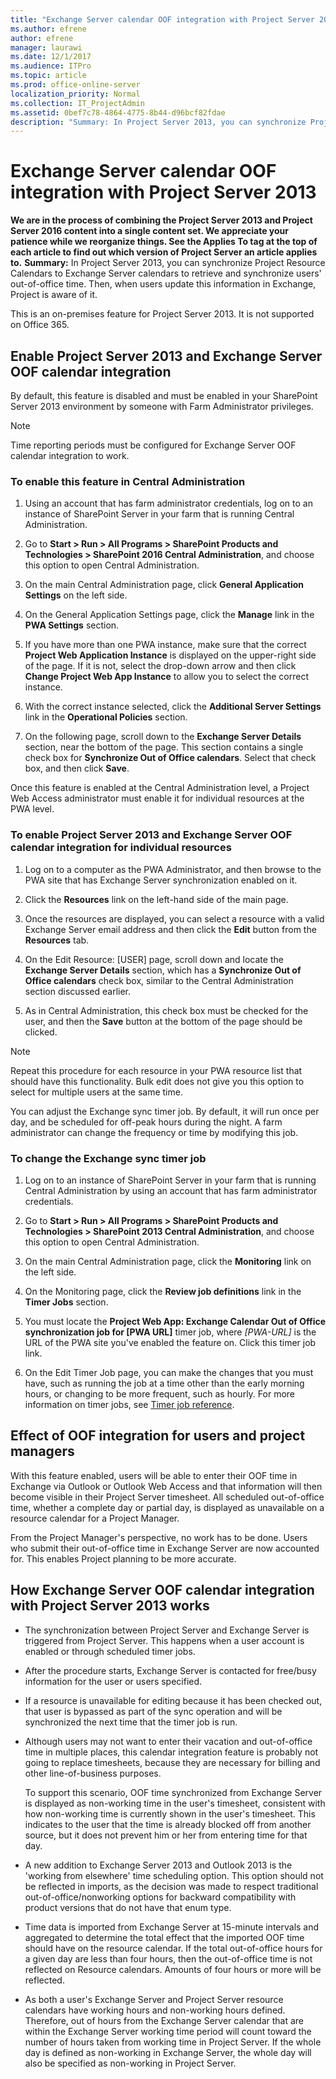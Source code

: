 ```yaml
---
title: "Exchange Server calendar OOF integration with Project Server 2013"
ms.author: efrene
author: efrene
manager: laurawi
ms.date: 12/1/2017
ms.audience: ITPro
ms.topic: article
ms.prod: office-online-server
localization_priority: Normal
ms.collection: IT_ProjectAdmin
ms.assetid: 0bef7c78-4864-4775-8b44-d96bcf82fdae
description: "Summary: In Project Server 2013, you can synchronize Project Resource Calendars to Exchange Server calendars to retrieve and synchronize users' out-of-office time. Then, when users update this information in Exchange, Project is aware of it."
---
```


# Exchange Server calendar OOF integration with Project Server 2013
 **We are in the process of combining the Project Server 2013 and Project Server 2016 content into a single content set. We appreciate your patience while we reorganize things. See the Applies To tag at the top of each article to find out which version of Project Server an article applies to.**
 **Summary:** In Project Server 2013, you can synchronize Project Resource Calendars to Exchange Server calendars to retrieve and synchronize users' out-of-office time. Then, when users update this information in Exchange, Project is aware of it.
  
This is an on-premises feature for Project Server 2013. It is not supported on Office 365. 
  
## Enable Project Server 2013 and Exchange Server OOF calendar integration

By default, this feature is disabled and must be enabled in your SharePoint Server 2013 environment by someone with Farm Administrator privileges.
  
> [!NOTE]
> Time reporting periods must be configured for Exchange Server OOF calendar integration to work. 
  
### To enable this feature in Central Administration

1. Using an account that has farm administrator credentials, log on to an instance of SharePoint Server in your farm that is running Central Administration.
    
2. Go to **Start > Run > All Programs > SharePoint Products and Technologies > SharePoint 2016 Central Administration**, and choose this option to open Central Administration.
    
3. On the main Central Administration page, click **General Application Settings** on the left side.
    
4. On the General Application Settings page, click the **Manage** link in the **PWA Settings** section.
    
5. If you have more than one PWA instance, make sure that the correct **Project Web Application Instance** is displayed on the upper-right side of the page. If it is not, select the drop-down arrow and then click **Change Project Web App Instance** to allow you to select the correct instance.
    
6. With the correct instance selected, click the **Additional Server Settings** link in the **Operational Policies** section.
    
7. On the following page, scroll down to the **Exchange Server Details** section, near the bottom of the page. This section contains a single check box for **Synchronize Out of Office calendars**. Select that check box, and then click **Save**.
    
Once this feature is enabled at the Central Administration level, a Project Web Access administrator must enable it for individual resources at the PWA level.
  
### To enable Project Server 2013 and Exchange Server OOF calendar integration for individual resources

1. Log on to a computer as the PWA Administrator, and then browse to the PWA site that has Exchange Server synchronization enabled on it.
    
2. Click the **Resources** link on the left-hand side of the main page.
    
3. Once the resources are displayed, you can select a resource with a valid Exchange Server email address and then click the **Edit** button from the **Resources** tab.
    
4. On the Edit Resource: [USER] page, scroll down and locate the **Exchange Server Details** section, which has a **Synchronize Out of Office calendars** check box, similar to the Central Administration section discussed earlier.
    
5. As in Central Administration, this check box must be checked for the user, and then the **Save** button at the bottom of the page should be clicked.
    
> [!NOTE]
> Repeat this procedure for each resource in your PWA resource list that should have this functionality. Bulk edit does not give you this option to select for multiple users at the same time. 
  
You can adjust the Exchange sync timer job. By default, it will run once per day, and be scheduled for off-peak hours during the night. A farm administrator can change the frequency or time by modifying this job.
  
### To change the Exchange sync timer job

1. Log on to an instance of SharePoint Server in your farm that is running Central Administration by using an account that has farm administrator credentials.
    
2. Go to **Start > Run > All Programs > SharePoint Products and Technologies > SharePoint 2013 Central Administration**, and choose this option to open Central Administration.
    
3. On the main Central Administration page, click the **Monitoring** link on the left side.
    
4. On the Monitoring page, click the **Review job definitions** link in the **Timer Jobs** section.
    
5. You must locate the **Project Web App: Exchange Calendar Out of Office synchronization job for [PWA URL]** timer job, where _[PWA-URL]_ is the URL of the PWA site you've enabled the feature on. Click this timer job link.
    
6. On the Edit Timer Job page, you can make the changes that you must have, such as running the job at a time other than the early morning hours, or changing to be more frequent, such as hourly. For more information on timer jobs, see [Timer job reference](http://technet.microsoft.com/library/b23e4fb4-6ee1-451e-92b3-7c90be5dc7e7.aspx).
    
## Effect of OOF integration for users and project managers

With this feature enabled, users will be able to enter their OOF time in Exchange via Outlook or Outlook Web Access and that information will then become visible in their Project Server timesheet. All scheduled out-of-office time, whether a complete day or partial day, is displayed as unavailable on a resource calendar for a Project Manager.
  
From the Project Manager's perspective, no work has to be done. Users who submit their out-of-office time in Exchange Server are now accounted for. This enables Project planning to be more accurate.
  
## How Exchange Server OOF calendar integration with Project Server 2013 works

- The synchronization between Project Server and Exchange Server is triggered from Project Server. This happens when a user account is enabled or through scheduled timer jobs.
    
- After the procedure starts, Exchange Server is contacted for free/busy information for the user or users specified.
    
- If a resource is unavailable for editing because it has been checked out, that user is bypassed as part of the sync operation and will be synchronized the next time that the timer job is run.
    
- Although users may not want to enter their vacation and out-of-office time in multiple places, this calendar integration feature is probably not going to replace timesheets, because they are necessary for billing and other line-of-business purposes.
    
    To support this scenario, OOF time synchronized from Exchange Server is displayed as non-working time in the user's timesheet, consistent with how non-working time is currently shown in the user's timesheet. This indicates to the user that the time is already blocked off from another source, but it does not prevent him or her from entering time for that day.
    
- A new addition to Exchange Server 2013 and Outlook 2013 is the 'working from elsewhere' time scheduling option. This option should not be reflected in imports, as the decision was made to respect traditional out-of-office/nonworking options for backward compatibility with product versions that do not have that enum type.
    
- Time data is imported from Exchange Server at 15-minute intervals and aggregated to determine the total effect that the imported OOF time should have on the resource calendar. If the total out-of-office hours for a given day are less than four hours, then the out-of-office time is not reflected on Resource calendars. Amounts of four hours or more will be reflected.
    
- As both a user's Exchange Server and Project Server resource calendars have working hours and non-working hours defined. Therefore, out of hours from the Exchange Server calendar that are within the Exchange Server working time period will count toward the number of hours taken from working time in Project Server. If the whole day is defined as non-working in Exchange Server, the whole day will also be specified as non-working in Project Server.
    

